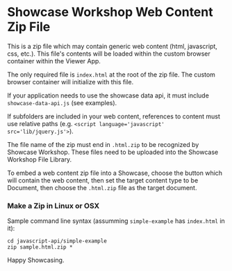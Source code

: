 

Showcase Workshop Web Content Zip File
======================================

This is a zip file which may contain generic web content (html, javascript, css, etc.). This file's contents
will be loaded within the custom browser container within the Viewer App.

The only required file is `index.html` at the root of the zip file. The custom browser container will
initialize with this file.

If your application needs to use the showcase data api, it must include `showcase-data-api.js` (see examples).

If subfolders are included in your web content, references to content must use relative
paths (e.g. `<script language='javascript' src='lib/jquery.js'>`).

The file name of the zip must end in `.html.zip` to be recognized by Showcase Workshop. These files need to be
uploaded into the Showcase Workshop File Library.

To embed a web content zip file into a Showcase, choose the button which will contain the web content, then set
the target content type to be Document, then choose the `.html.zip` file as the target document.




### Make a Zip in Linux or OSX

Sample command line syntax (assumming `simple-example` has `index.html` in it):

    cd javascript-api/simple-example
    zip sample.html.zip *



Happy Showcasing.

